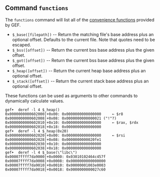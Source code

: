 ## Command `functions`

The `functions` command will list all of
the [convenience functions](https://sourceware.org/gdb/onlinedocs/gdb/Convenience-Funs.html)
provided by GEF.

- `$_base([filepath])`    -- Return the matching file's base address plus an
  optional offset. Defaults to the current file. Note that quotes need to be
  escaped.
- `$_bss([offset])`       -- Return the current bss base address plus the given
  offset.
- `$_got([offset])`       -- Return the current bss base address plus the given
  offset.
- `$_heap([offset])`      -- Return the current heap base address plus an
  optional offset.
- `$_stack([offset])`     -- Return the current stack base address plus an
  optional offset.

These functions can be used as arguments to other commands to dynamically
calculate values.

```
gef➤  deref -l 4 $_heap()
0x0000000000602000│+0x00: 0x0000000000000000	 ← $r8
0x0000000000602008│+0x08: 0x0000000000000021 ("!"?)
0x0000000000602010│+0x10: 0x0000000000000000	 ← $rax, $rdx
0x0000000000602018│+0x18: 0x0000000000000000
gef➤  deref -l 4 $_heap(0x20)
0x0000000000602020│+0x00: 0x0000000000000000	 ← $rsi
0x0000000000602028│+0x08: 0x0000000000020fe1
0x0000000000602030│+0x10: 0x0000000000000000
0x0000000000602038│+0x18: 0x0000000000000000
gef➤  deref -l 4 $_base(\"libc\")
0x00007ffff7da9000│+0x0000: 0x03010102464c457f
0x00007ffff7da9008│+0x0008: 0x0000000000000000
0x00007ffff7da9010│+0x0010: 0x00000001003e0003
0x00007ffff7da9018│+0x0018: 0x0000000000027c60
```
